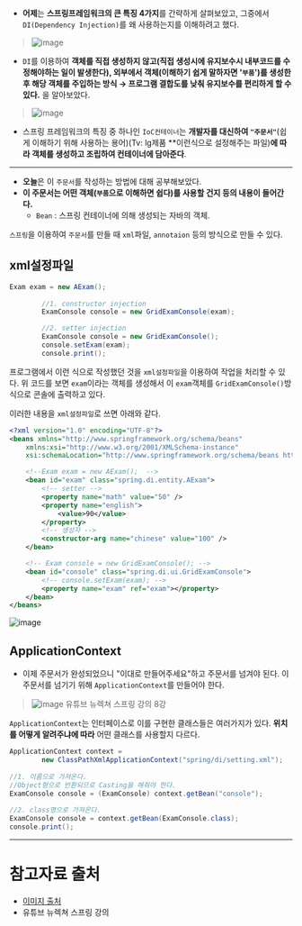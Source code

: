 - **어제**는 **스프링프레임워크의 큰 특징 4가지**를 간략하게 살펴보았고, 그중에서 `DI(Dependency Injection)`를 왜 사용하는지를 이해하려고 했다.

> ![image](https://user-images.githubusercontent.com/64109506/103795817-cae9e580-5089-11eb-91c0-cac99bf94b87.png)


- `DI`를 이용하여 **객체를 직접 생성하지 않고(직접 생성시에 유지보수시 내부코드를 수정해야하는 일이 발생한다), 외부에서 객체(이해하기 쉽게 말하자면 '`부품`')를 생성한 후 해당 객체를 주입하는 방식 → 프로그램 결합도를 낮춰 유지보수를 편리하게 할 수 있다.** 을 알아보았다.

> ![image](https://user-images.githubusercontent.com/64109506/103798546-371a1880-508d-11eb-9e75-99b348189fc0.png)

- 스프링 프레임워크의 특징 중 하나인 `IoC컨테이너`는 **개발자를 대신하여 `"주문서"`**(쉽게 이해하기 위해 사용하는 용어)(Tv: lg제품 **이런식으로 설정해주는 파일)**에 따라 객체를 생성하고 조립하여 컨테이너에 담아준다**.

---

- **오늘**은 이 `주문서`를 작성하는 방법에 대해 공부해보았다.
- **이 주문서는 어떤 객체(`부품`으로 이해하면 쉽다)를 사용할 건지 등의 내용이 들어간다.**
    - `Bean` : 스프링 컨테이너에 의해 생성되는 자바의 객체.

`스프링`을 이용하여 `주문서`를 만들 때 `xml`파일, `annotaion` 등의 방식으로 만들 수 있다.

## xml설정파일

```java
Exam exam = new AExam();
		
		//1. constructor injection
		ExamConsole console = new GridExamConsole(exam);

		//2. setter injection
		ExamConsole console = new GridExamConsole();
		console.setExam(exam);
		console.print();
```

프로그램에서 이런 식으로 작성했던 것을 `xml설정파일`을 이용하여 작업을 처리할 수 있다. 위 코드를 보면 `exam`이라는 객체를 생성해서 이 `exam`객체를 `GridExamConsole()`방식으로 콘솔에 출력하고 있다.

이러한 내용을 `xml설정파일`로 쓰면 아래와 같다.

```xml
<?xml version="1.0" encoding="UTF-8"?>
<beans xmlns="http://www.springframework.org/schema/beans"
	xmlns:xsi="http://www.w3.org/2001/XMLSchema-instance"
	xsi:schemaLocation="http://www.springframework.org/schema/beans http://www.springframework.org/schema/beans/spring-beans.xsd">

	<!--Exam exam = new AExam();  -->
	<bean id="exam" class="spring.di.entity.AExam">
		<!-- setter -->
		<property name="math" value="50" />
		<property name="english">
			<value>90</value>
		</property>
		<!-- 생성자 -->
		<constructor-arg name="chinese" value="100" />
	</bean>

	<!-- Exam console = new GridExamConsole(); -->
	<bean id="console" class="spring.di.ui.GridExamConsole">
		<!-- console.setExam(exam); -->
		<property name="exam" ref="exam"></property>
	</bean>
</beans>
```
![image](https://user-images.githubusercontent.com/64109506/103798710-6e88c500-508d-11eb-9b52-c40477c49495.png)
## ApplicationContext

- 이제 주문서가 완성되었으니 "이대로 만들어주세요"하고 주문서를 넘겨야 된다. 이 주문서를 넘기기 위해 `ApplicationContext`를 만들어야 한다.

> ![image](https://user-images.githubusercontent.com/64109506/103798768-83fdef00-508d-11eb-8b06-fcf46545df7f.png)
> 유튜브 뉴렉쳐 스프링 강의 8강

`ApplicationContext`는 인터페이스로 이를 구현한 클래스들은 여러가지가 있다. **위치를 어떻게 알려주냐에 따라** 어떤 클래스를 사용할지 다르다.
```java
ApplicationContext context = 
		new ClassPathXmlApplicationContext("spring/di/setting.xml");
		
//1. 이름으로 가져온다.
//Object형으로 반환되므로 Casting을 해줘야 한다.
ExamConsole console = (ExamConsole) context.getBean("console");
		
//2. class명으로 가져온다.
ExamConsole console = context.getBean(ExamConsole.class);
console.print();
```
---

# 참고자료 출처

- [이미지 출처](https://private.tistory.com/39)
- 유튜브 뉴렉쳐 스프링 강의
